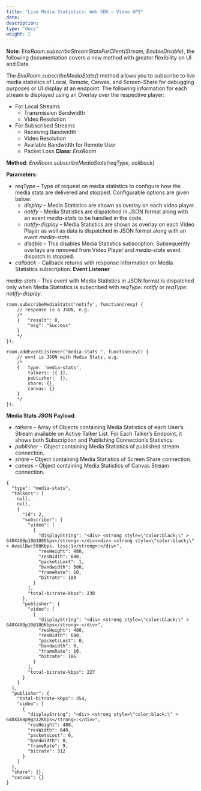 ```yaml
---
title: "Live Media Statistics: Web SDK – Video API"
date: 
description:
type: "docs"
weight: 2
---
```

**Note**: *EnxRoom.subscribeStreamStatsForClient(Stream, EnableDisable)*, the following documentation covers a new method with greater flexibility on UI and Data.

The *EnxRoom.subscribeMediaStats()* method allows you to subscribe to live media statistics of Local, Remote, Canvas, and Screen-Share for debugging purposes or UI display at an endpoint. The following information for each stream is displayed using an Overlay over the respective player:

- For Local Streams
    - Transmission Bandwidth
    - Video Resolution
- For Subscribed Streams
    - Receiving Bandwidth
    - Video Resolution
    - Available Bandwidth for Remote User
    - Packet Loss
**Class**: *EnxRoom*

**Method**: *EnxRoom.subscribeMediaStats(reqType, callback)*

**Parameters**:

- *reqType* – Type of request on media statistics to configure how the media stats are delivered and stopped. Configurable options are given below:
    - *display* – Media Statistics are shown as overlay on each video player.
    - *notify* – Media Statistics are dispatched in JSON format along with an event *media-stats* to be handled in the code.
    - *notify-display* – Media Statistics are shown as overlay on each Video Player as well as data is dispatched in JSON format along with an event *media-stats*.
    - *disable* – This disables Media Statistics subscription. Subsequently overlays are removed from Video Player and *media-stats* event dispatch is stopped.
- *callback* – Callback returns with response information on Media Statistics subscription.
**Event Listener**:

*media-stats* – This event with Media Statistics in JSON format is dispatched only when Media Statistics is subscribed with *reqType: notify* or *reqType*: *notify-display*.
```
room.subscribeMediaStats('notify', function(resp) {
	// response is a JSON, e.g.
	/*
	{ 	"result": 0,  
		"msg": "Success"  
	}
	*/  
}); 

room.addEventListener("media-stats ", function(evt) {
	// evnt is JSON with Media Stats, e.g. 
	/*
	{	type: 'media-stats', 
		talkers: [{ }], 
		publisher:  {},
		share: {}, 
		canvas: {}
	}
	*/
});
```
**Media Stats JSON Payload**:

- *talkers* – Array of Objects containing Media Statistics of each User’s Stream available on Active Talker List. For Each Talker’s Endpoint, it shows both Subscription and Publishing Connection’s Statistics.
- *publisher* – Object containing Media Statistics of published stream connection.
- *share* – Object containing Media Statistics of Screen Share connection.
- *canvas* – Object containing Media Statistics of Canvas Stream connection.
```
{
  "type": "media-stats",
  "talkers": [
    null,
    null,
    {
      "id": 2,
      "subscriber": {
        "video": [
          {
            "displayString": "<div> <strong style=\"color:black;\" > 640X480p10@188Kbps</strong>:</div><div> <strong style=\"color:black;\" > AvailBw:500Kbps, loss:1</strong>:</div>",
            "resHeight": 480,
            "resWidth": 640,
            "packetsLost": 1,
            "bandwidth": 500,
            "frameRate": 10,
            "bitrate": 188
          }
        ],
        "total-bitrate-kbps": 238
      },
      "publisher": {
        "video": [
          {
            "displayString": "<div> <strong style=\"color:black;\" > 640X480p10@186Kbps</strong>:</div>",
            "resHeight": 480,
            "resWidth": 640,
            "packetsLost": 0,
            "bandwidth": 0,
            "frameRate": 10,
            "bitrate": 186
          }
        ],
        "total-bitrate-kbps": 227
      }
    }
  ],
  "publisher": {
    "total-bitrate-kbps": 354,
    "video": [
      {
        "displayString": "<div> <strong style=\"color:black;\" > 640X480p9@312Kbps</strong>:</div>",
        "resHeight": 480,
        "resWidth": 640,
        "packetsLost": 0,
        "bandwidth": 0,
        "frameRate": 9,
        "bitrate": 312
      }
    ]
  },
  "share": {},
  "canvas": {}
}
```